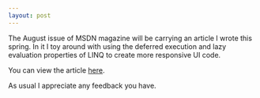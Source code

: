 ```yaml
---
layout: post
---
```

The August issue of MSDN magazine will be carrying an article I wrote this spring. In it I toy around with using the deferred execution and lazy evaluation properties of LINQ to create more responsive UI code.  

You can view the article [here](http://msdn.microsoft.com/en-us/magazine/cc721610.aspx).

As usual I appreciate any feedback you have.


